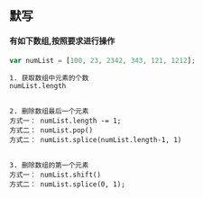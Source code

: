 ## 默写

#### 有如下数组,按照要求进行操作

```js
var numList = [100, 23, 2342, 343, 121, 1212];
```

```
1. 获取数组中元素的个数
numList.length


2. 删除数组最后一个元素
方式一： numList.length -= 1;
方式二： numList.pop()
方式二： numList.splice(numList.length-1, 1)


3. 删除数组的第一个元素
方式一： numList.shift()
方式二： numList.splice(0, 1);

```





